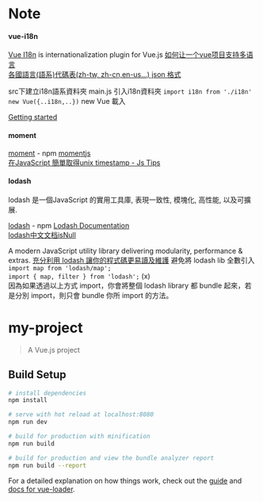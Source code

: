 # Note


#### vue-i18n

[Vue I18n](https://kazupon.github.io/vue-i18n/) is internationalization plugin for Vue.js
[如何让一个vue项目支持多语言](https://segmentfault.com/a/1190000015008808)  
[各國語言(語系)代碼表(zh-tw, zh-cn,en-us...) json 格式](https://adon988.logdown.com/posts/2207656-national-language-code-table-zh-tw-zh-cn-en-us-json-format)  

src下建立i18n語系資料夾 
main.js 引入i18n資料夾  `import i18n from './i18n'`
`new Vue({..i18n,..})`  new Vue 載入

[Getting started](http://kazupon.github.io/vue-i18n/started.html#html)  

#### moment 

[moment](https://www.npmjs.com/package/moment) - npm
[momentjs](https://momentjs.com/)  
[在JavaScript 簡單取得unix timestamp - Js Tips](http://www.jstips.co/zh_tw/javascript/extract-unix-timestamp-easily/)  

#### lodash

lodash 是一個JavaScript 的實用工具庫, 表現一致性, 模塊化, 高性能, 以及可擴展. 

[lodash](https://www.npmjs.com/package/lodash) - npm
[Lodash Documentation](https://lodash.com/docs/)    
[lodash中文文档isNull](http://lodash.think2011.net/isNull)  

A modern JavaScript utility library delivering modularity, performance & extras. 
[充分利用 lodash 讓你的程式碼更易讀及維護](https://jigsawye.com/2017/09/04/make-good-use-of-lodash/)
避免將 lodash lib 全數引入  `import map from 'lodash/map';`  
`import { map, filter } from 'lodash';` (x)  
因為如果透過以上方式 import，你會將整個 lodash library 都 bundle 起來，若是分別 import，則只會 bundle 你所 import 的方法。

# my-project

> A Vue.js project

## Build Setup

``` bash
# install dependencies
npm install

# serve with hot reload at localhost:8080
npm run dev

# build for production with minification
npm run build

# build for production and view the bundle analyzer report
npm run build --report
```

For a detailed explanation on how things work, check out the [guide](http://vuejs-templates.github.io/webpack/) and [docs for vue-loader](http://vuejs.github.io/vue-loader).
